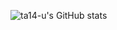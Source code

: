 ![ta14-u's GitHub stats](https://github-readme-stats.vercel.app/api?username=ta14-u&show_icons=true)
